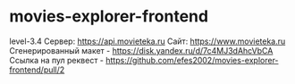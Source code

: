# movies-explorer-frontend

level-3.4
Сервер: https://api.movieteka.ru
Сайт: https://www.movieteka.ru
Cгенерированный макет  - https://disk.yandex.ru/d/7c4MJ3dAhcVbCA
Cсылка на пул реквест  - https://github.com/efes2002/movies-explorer-frontend/pull/2
